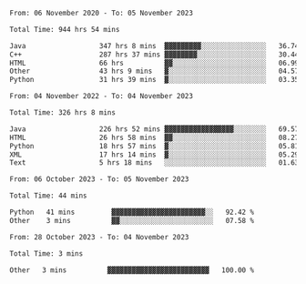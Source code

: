 <!-- https://github.com/lowlighter/metrics -->
<!-- https://www.vectorlogo.zone/ -->
<!-- https://www.svgrepo.com/ -->

<!--
🔗 &nbsp;**Connect with me**
&nbsp; <p align="left">
        &nbsp;&nbsp;
        <span>
            <img align="center"
                src="https://user-images.githubusercontent.com/60324635/179626886-1219e9ee-75c0-42ed-a26b-d4ef24ed306c.svg"
                height="30px"/>
            ini.ivi@yandex.ru
        </span>
        &nbsp;&nbsp;&nbsp;
        <span>
            <img align="center"
                    src="https://user-images.githubusercontent.com/60324635/179626979-f490e684-520a-46a3-9f2e-1b3d291b8372.svg"
                    height="30px"/>
            https://t.me/limenitiz
        </span>
</p>

-->

<!-- 
![Metrics](/github-metrics.svg)
<br>

![Wwakatime stats](https://github-readme-stats-taupe-two.vercel.app/api/wakatime?username=limenitiz&hide_title=true&hide_border=true&langs_count=5&bg_color=00000000&text_color=777) 
-->

<!--
🛠️ &nbsp;**Languages and Tools**
<p align="left">
    <a href="https://git-scm.com/" target="_blank" rel="noreferrer">
        <img src="https://www.vectorlogo.zone/logos/git-scm/git-scm-icon.svg"
            alt="git" width="40" height="40" />
    </a>
    <a href="https://www.java.com" target="_blank" rel="noreferrer"> <img
            src="https://raw.githubusercontent.com/devicons/devicon/master/icons/java/java-original.svg"
            alt="java" width="40" height="40" /> </a>
    <a href="https://spring.io/" target="_blank" rel="noreferrer">
        <img src="https://www.vectorlogo.zone/logos/springio/springio-icon.svg"
            alt="spring" width="40" height="40" />
    </a>
    <a href="https://www.python.org" target="_blank" rel="noreferrer">
        <img src="https://raw.githubusercontent.com/devicons/devicon/master/icons/python/python-original.svg"
            alt="python" width="40" height="40" />
    </a>
    <a href="https://www.mysql.com/" target="_blank" rel="noreferrer">
        <img src="https://raw.githubusercontent.com/devicons/devicon/master/icons/mysql/mysql-original-wordmark.svg"
            alt="mysql" width="40" height="40" />
    </a>
    <a href="https://www.postgresql.org" target="_blank" rel="noreferrer">
        <img src="https://raw.githubusercontent.com/devicons/devicon/master/icons/postgresql/postgresql-original-wordmark.svg"
            alt="postgresql" width="40" height="40" />
    </a>
    <a href="https://www.mongodb.com/" target="_blank" rel="noreferrer">
        <img src="https://raw.githubusercontent.com/devicons/devicon/master/icons/mongodb/mongodb-original-wordmark.svg"
            alt="mongodb" width="40" height="40" />
    </a>
    <a href="https://www.docker.com/" target="_blank" rel="noreferrer">
        <img src="https://raw.githubusercontent.com/devicons/devicon/master/icons/docker/docker-original-wordmark.svg"
            alt="docker" width="40" height="40" />
    </a>
    <a href="https://www.gnu.org/software/bash/" target="_blank" rel="noreferrer">
        <img src="https://www.vectorlogo.zone/logos/gnu_bash/gnu_bash-icon.svg"
            alt="bash" width="40" height="40" />
    </a>
    <a href="https://kafka.apache.org/" target="_blank" rel="noreferrer">
        <img src="https://www.vectorlogo.zone/logos/apache_kafka/apache_kafka-icon.svg"
            alt="kafka" width="40" height="40" />
    </a>
</p>

<br>

-->

<!--START_SECTION:waka-readme-stats-total-->
<!--END_SECTION:waka-readme-stats-total-->

<!--START_SECTION:wakaReadmeTotal-->

```txt
From: 06 November 2020 - To: 05 November 2023

Total Time: 944 hrs 54 mins

Java                  347 hrs 8 mins  ▓▓▓▓▓▓▓▓▓░░░░░░░░░░░░░░░░   36.74 %
C++                   287 hrs 37 mins ▓▓▓▓▓▓▓▓░░░░░░░░░░░░░░░░░   30.44 %
HTML                  66 hrs          ▓▓░░░░░░░░░░░░░░░░░░░░░░░   06.99 %
Other                 43 hrs 9 mins   ▓░░░░░░░░░░░░░░░░░░░░░░░░   04.57 %
Python                31 hrs 39 mins  ▓░░░░░░░░░░░░░░░░░░░░░░░░   03.35 %
```

<!--END_SECTION:wakaReadmeTotal-->

<!--START_SECTION:wakaReadmeYear-->

```txt
From: 04 November 2022 - To: 04 November 2023

Total Time: 326 hrs 8 mins

Java                  226 hrs 52 mins ▓▓▓▓▓▓▓▓▓▓▓▓▓▓▓▓▓░░░░░░░░   69.57 %
HTML                  26 hrs 58 mins  ▓▓░░░░░░░░░░░░░░░░░░░░░░░   08.27 %
Python                18 hrs 57 mins  ▓░░░░░░░░░░░░░░░░░░░░░░░░   05.81 %
XML                   17 hrs 14 mins  ▓░░░░░░░░░░░░░░░░░░░░░░░░   05.29 %
Text                  5 hrs 18 mins   ░░░░░░░░░░░░░░░░░░░░░░░░░   01.63 %
```

<!--END_SECTION:wakaReadmeYear-->

<!--START_SECTION:wakaReadmeMonth-->

```txt
From: 06 October 2023 - To: 05 November 2023

Total Time: 44 mins

Python   41 mins         ▓▓▓▓▓▓▓▓▓▓▓▓▓▓▓▓▓▓▓▓▓▓▓░░   92.42 %
Other    3 mins          ▓▓░░░░░░░░░░░░░░░░░░░░░░░   07.58 %
```

<!--END_SECTION:wakaReadmeMonth-->

<!--START_SECTION:wakaReadmeWeek-->

```txt
From: 28 October 2023 - To: 04 November 2023

Total Time: 3 mins

Other   3 mins          ▓▓▓▓▓▓▓▓▓▓▓▓▓▓▓▓▓▓▓▓▓▓▓▓▓   100.00 %
```

<!--END_SECTION:wakaReadmeWeek-->

